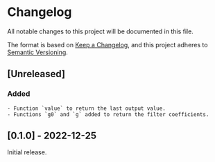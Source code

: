 # Changelog

All notable changes to this project will be documented in this file.

The format is based on [Keep a Changelog](https://keepachangelog.com/en/1.0.0/),
and this project adheres to [Semantic Versioning](https://semver.org/spec/v2.0.0.html).

## [Unreleased]

### Added

    - Function `value` to return the last output value.
    - Functions `g0` and `g` added to return the filter coefficients.

## [0.1.0] - 2022-12-25

Initial release.
